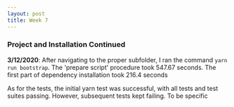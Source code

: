```yaml
---
layout: post
title: Week 7
---
```


### Project and Installation Continued
__3/12/2020__: After navigating to the proper subfolder, I ran the command `yarn run bootstrap`.
The 'prepare script' procedure took 547.67 seconds. The first part of dependency installation took 216.4 seconds

As for the tests, the initial yarn test was successful, with all tests and test suites passing. However, subsequent tests kept failing. To be specific 
